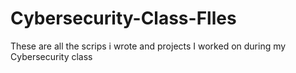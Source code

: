 # Cybersecurity-Class-Flles
These are all the scrips i wrote and projects I worked on during my Cybersecurity class
